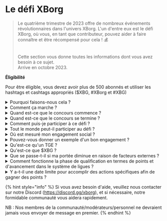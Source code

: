 # Le défi XBorg

> Le quatrième trimestre de 2023 offre de nombreux événements révolutionnaires dans l'univers XBorg. L'un d'entre eux est le défi XBorg, où vous, en tant que contributeur, pouvez aider à faire connaître et être récompensé pour cela ! 💰
>
> \
> Cette section vous donne toutes les informations dont vous avez besoin à ce sujet. \
> Arrive en octobre 2023.



**Éligibilité**

Pour être éligible, vous devez avoir plus de 500 abonnés et utiliser les hashtags et cashtags appropriés ($XBG, #XBorg et #XBG)

<details>

<summary>Pourquoi faisons-nous cela ?</summary>

Notre objectif est de sensibiliser à XBorg tout en mettant en valeur notre fantastique communauté, nos produits et notre jeton. Organiser un concours est notre méthode choisie pour favoriser une expérience agréable et collaborative.

</details>

<details>

<summary>Comment ça marche ?</summary>

Participez activement en respectant les [règles](rules.md) et en suivant les meilleures pratiques (lien vers les meilleures pratiques). Vous accumulerez des points en fonction de l'impact de votre engagement, et plus vous le ferez avec talent, plus les récompenses que vous et votre ligue pourrez obtenir seront grandes.

</details>

<details>

<summary>Quand est-ce que le concours commence ?</summary>

Le 1er octobre 2023.

</details>

<details>

<summary>Quand est-ce que le concours se termine ?</summary>

Le concours se terminera deux semaines après l'événement de génération de jetons ([TGE](./#what-is-a-tge)), dont la date précise sera communiquée ultérieurement.

</details>

<details>

<summary>Comment puis-je participer à ce défi ?</summary>

Une fois que vous avez atteint le critère d'avoir plus de 500 abonnés sur Twitter, des points vous seront attribués en fonction de votre classement quotidien d'engagement des influenceurs XBorg sur LunarCrush. N'oubliez pas d'inclure #XBorg, $XBG ou #XBG dans vos tweets pour une reconnaissance précise.

</details>

<details>

<summary>Tout le monde peut-il participer au défi ?</summary>

Le défi est ouvert à tous, mais vos points ne seront comptabilisés que si vous avez au moins 500 abonnés sur Twitter.

</details>

<details>

<summary>Où est mesuré mon engagement social ?</summary>

LunarCrush collecte directement les données de Twitter, ce qui nous permet de les extraire et de les analyser. Par conséquent, nous nous concentrons exclusivement sur la mesure de votre engagement sur Twitter. Veuillez noter que les engagements sur d'autres plateformes sociales ne sont pas pris en compte. Pour plus d'informations, visitez [https://lunarcrush.com/faq.](https://lunarcrush.com/faq.)

</details>

<details>

<summary>Pouvez-vous donner un exemple d'un bon engagement ?</summary>

Un engagement efficace consiste à créer un contenu captivant en utilisant des hashtags, des cashtags et des emojis. Pour plus de conseils, vous pouvez consulter notre guide complet des meilleures pratiques : {LIEN}

</details>

<details>

<summary>Qu'est-ce qu'un TGE ?</summary>

TGE signifie "Token Generation Event", un terme principalement utilisé dans les secteurs de la blockchain et des cryptomonnaies.

**Que se passe-t-il pendant un TGE ?**

Un TGE implique la création et la distribution d'une nouvelle cryptomonnaie ou d'un nouveau jeton aux premiers participants, généralement pour lever des fonds pour un nouveau projet. Ce processus implique que l'entreprise ou l'organisation émettrice attribue un certain nombre de jetons aux premiers supporters ou investisseurs.

**En quoi un TGE diffère-t-il d'une ICO ?**

Bien que les TGE et les ICO (Initial Coin Offerings) soient tous deux des méthodes de collecte de fonds utilisant des jetons, les termes sont parfois utilisés de manière interchangeable. Cependant, les initiés de l'industrie préfèrent souvent "TGE" car cela met l'accent sur la génération et la distribution de jetons, plutôt que sur l'"offre" ou la vente.

</details>

<details>

<summary>Qu'est-ce que $XBG ?</summary>

[$XBG](../../06-or-token/xbg.md) est un jeton numérique lié au projet XBorg.

</details>

<details>

<summary>Que se passe-t-il si ma portée diminue en raison de facteurs externes ?</summary>

Si vous ne maintenez pas ou n'augmentez pas votre engagement, votre classement d'influenceur diminuera, ce qui entraînera moins de points quotidiens. Cependant, les points que vous avez déjà gagnés ne seront pas perdus.

</details>

<details>

<summary>Comment fonctionne la phase de qualification en termes de points et d'avancement dans le système de ligues ?</summary>

Pendant les phases de qualification, les participants accumulent des points quotidiens et montent dans le classement. Nous conserverons un instantané final du classement à la fois pour la phase de qualification 1 et la phase de qualification 2. Ensuite, en fonction du nombre total de participants et du succès des objectifs collectifs, des places seront disponibles dans différentes ligues. Les meilleurs performeurs de chaque phase de qualification recevront ensuite des invitations pour rejoindre la ligue la plus adaptée à leur niveau de compétence.

À travers ces ligues, la saison inaugurale commencera, apportant avec elle des récompenses trop alléchantes pour être ignorées. Cela marque le véritable commencement du jeu. Au-delà des récompenses substantielles, la qualification devrait être un objectif primordial pour de nombreux participants tout au long des phases de qualification.

</details>

<details>

<summary>Y a-t-il une date limite pour accomplir des actions spécifiques afin de gagner des points ?</summary>

Oui, il y a des délais pour gagner des points en fonction des étapes du jeu. Il y a deux phases de qualification, suivies du lancement des [ligues](scoring/leagues.md). Pendant chaque phase, les participants ont jusqu'à la fin pour accumuler le maximum de points et sécuriser leur position dans le [classement](scoring/leaderboard.md). Une fois les ligues lancées, le jeu fonctionne sur une base saisonnière.

De plus, les points sont gagnés quotidiennement et les données sont extraites de l'API [LunarCrush](scoring/lunarcrush.md) chaque soir avant minuit (UTC) pour calculer les points. En raison de la responsabilité technique, certaines données peuvent prendre jusqu'à 48 heures pour apparaître dans le [classement](scoring/leaderboard.md).

</details>

{% hint style="info" %}
Si vous avez besoin d'aide, veuillez nous contacter sur notre Discord (https://discord.gg/xborg), et si nécessaire, notre formidable communauté vous aidera rapidement.

NB : Nos membres de la communauté/modérateurs/personnel ne devraient jamais vous envoyer de message en premier.
{% endhint %}